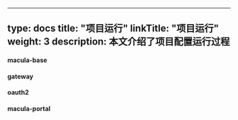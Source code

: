 
---
type: docs
title: "项目运行"
linkTitle: "项目运行"
weight: 3
description: 本文介绍了项目配置运行过程
---

#### macula-base
#### gateway
#### oauth2

#### macula-portal